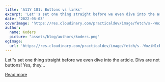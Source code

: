 ```yaml
---
title: 'A11Y 101: Buttons vs links'
excerpt: 'Let''s set one thing straight before we even dive into the article.  Divs are not buttons!  Yes, they...'
date: '2022-06-03'
coverImage: 'https://res.cloudinary.com/practicaldev/image/fetch/s--WoziN1cN--/c_imagga_scale,f_auto,fl_progressive,h_420,q_auto,w_1000/https://dev-to-uploads.s3.amazonaws.com/uploads/articles/6ub1nbb6hmim38kh6d69.jpg'
author:
  name: Koders
  picture: "assets/blog/authors/koders.png"
ogImage:
  url: 'https://res.cloudinary.com/practicaldev/image/fetch/s--WoziN1cN--/c_imagga_scale,f_auto,fl_progressive,h_420,q_auto,w_1000/https://dev-to-uploads.s3.amazonaws.com/uploads/articles/6ub1nbb6hmim38kh6d69.jpg'
---
```


Let''s set one thing straight before we even dive into the article.  Divs are not buttons!  Yes, they...

[Read more](https://dev.to/dailydevtips1/a11y-101-buttons-vs-links-4hlp)
